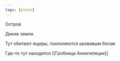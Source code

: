 ```yaml
---
tags: [place]
---
```


Остров

Дикие земли

Тут обитают ящеры, поклоняются кровавым богам

Где-то тут находится [[Гробница Аннигиляции]]
